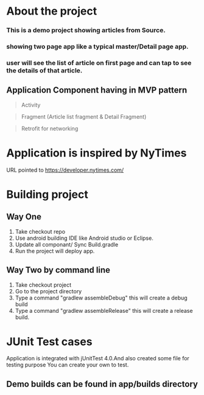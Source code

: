 # About the project
### This is a demo project showing articles from Source. 
### showing two page app like a typical master/Detail page app.
### user will see the list of article on first page and can tap to see the details of that article.
### 

## Application Component having in MVP pattern
> Activity

> Fragment (Article list fragment & Detail Fragment)

> Retrofit for networking


# Application is inspired by NyTimes
 URL pointed to https://developer.nytimes.com/
 
# Building project 
## Way One
1. Take checkout repo
2. Use android building IDE like Android studio or Eclipse.
3. Update all componant/ Sync Build.gradle
4. Run the project will deploy app.

## Way Two by command line
 1. Take checkout project
 2. Go to the project directory
 3. Type a command "gradlew assembleDebug"
    this will create a debug build
 4. Type a command "gradlew assembleRelease" this will create a release build.


# JUnit Test cases
Application is integrated with jUnitTest 4.0.And also created some file for testing purpose
You can create your own to test.

## Demo builds can be found in app/builds directory

 
 
 
 
